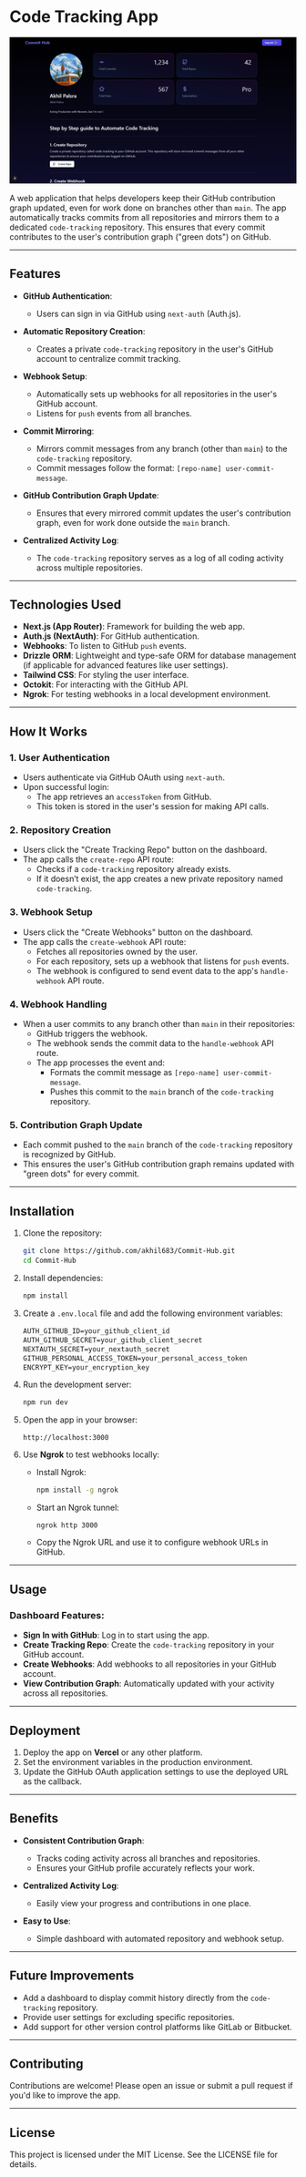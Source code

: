 # Code Tracking App

![Landing Page](./assets/readme.png)

A web application that helps developers keep their GitHub contribution graph updated, even for work done on branches other than `main`. The app automatically tracks commits from all repositories and mirrors them to a dedicated `code-tracking` repository. This ensures that every commit contributes to the user's contribution graph ("green dots") on GitHub.

---

## Features

- **GitHub Authentication**:
  - Users can sign in via GitHub using `next-auth` (Auth.js).
  
- **Automatic Repository Creation**:
  - Creates a private `code-tracking` repository in the user's GitHub account to centralize commit tracking.

- **Webhook Setup**:
  - Automatically sets up webhooks for all repositories in the user's GitHub account.
  - Listens for `push` events from all branches.

- **Commit Mirroring**:
  - Mirrors commit messages from any branch (other than `main`) to the `code-tracking` repository.
  - Commit messages follow the format: `[repo-name] user-commit-message`.

- **GitHub Contribution Graph Update**:
  - Ensures that every mirrored commit updates the user's contribution graph, even for work done outside the `main` branch.

- **Centralized Activity Log**:
  - The `code-tracking` repository serves as a log of all coding activity across multiple repositories.

---

## Technologies Used

- **Next.js (App Router)**: Framework for building the web app.
- **Auth.js (NextAuth)**: For GitHub authentication.
- **Webhooks**: To listen to GitHub `push` events.
- **Drizzle ORM**: Lightweight and type-safe ORM for database management (if applicable for advanced features like user settings).
- **Tailwind CSS**: For styling the user interface.
- **Octokit**: For interacting with the GitHub API.
- **Ngrok**: For testing webhooks in a local development environment.

---

## How It Works

### 1. User Authentication
- Users authenticate via GitHub OAuth using `next-auth`.
- Upon successful login:
  - The app retrieves an `accessToken` from GitHub.
  - This token is stored in the user's session for making API calls.

### 2. Repository Creation
- Users click the "Create Tracking Repo" button on the dashboard.
- The app calls the `create-repo` API route:
  - Checks if a `code-tracking` repository already exists.
  - If it doesn’t exist, the app creates a new private repository named `code-tracking`.

### 3. Webhook Setup
- Users click the "Create Webhooks" button on the dashboard.
- The app calls the `create-webhook` API route:
  - Fetches all repositories owned by the user.
  - For each repository, sets up a webhook that listens for `push` events.
  - The webhook is configured to send event data to the app's `handle-webhook` API route.

### 4. Webhook Handling
- When a user commits to any branch other than `main` in their repositories:
  - GitHub triggers the webhook.
  - The webhook sends the commit data to the `handle-webhook` API route.
  - The app processes the event and:
    - Formats the commit message as `[repo-name] user-commit-message`.
    - Pushes this commit to the `main` branch of the `code-tracking` repository.

### 5. Contribution Graph Update
- Each commit pushed to the `main` branch of the `code-tracking` repository is recognized by GitHub.
- This ensures the user's GitHub contribution graph remains updated with "green dots" for every commit.

---

## Installation

1. Clone the repository:
   ```bash
   git clone https://github.com/akhil683/Commit-Hub.git
   cd Commit-Hub
   ```

2. Install dependencies:
   ```bash
   npm install
   ```

3. Create a `.env.local` file and add the following environment variables:
   ```env
   AUTH_GITHUB_ID=your_github_client_id
   AUTH_GITHUB_SECRET=your_github_client_secret
   NEXTAUTH_SECRET=your_nextauth_secret
   GITHUB_PERSONAL_ACCESS_TOKEN=your_personal_access_token
   ENCRYPT_KEY=your_encryption_key
   ```

4. Run the development server:
   ```bash
   npm run dev
   ```

5. Open the app in your browser:
   ```
   http://localhost:3000
   ```

6. Use **Ngrok** to test webhooks locally:
   - Install Ngrok:
     ```bash
     npm install -g ngrok
     ```
   - Start an Ngrok tunnel:
     ```bash
     ngrok http 3000
     ```
   - Copy the Ngrok URL and use it to configure webhook URLs in GitHub.

---

## Usage

### Dashboard Features:
- **Sign In with GitHub**: Log in to start using the app.
- **Create Tracking Repo**: Create the `code-tracking` repository in your GitHub account.
- **Create Webhooks**: Add webhooks to all repositories in your GitHub account.
- **View Contribution Graph**: Automatically updated with your activity across all repositories.

---

## Deployment

1. Deploy the app on **Vercel** or any other platform.
2. Set the environment variables in the production environment.
3. Update the GitHub OAuth application settings to use the deployed URL as the callback.

---

## Benefits

- **Consistent Contribution Graph**:
  - Tracks coding activity across all branches and repositories.
  - Ensures your GitHub profile accurately reflects your work.

- **Centralized Activity Log**:
  - Easily view your progress and contributions in one place.

- **Easy to Use**:
  - Simple dashboard with automated repository and webhook setup.

---

## Future Improvements

- Add a dashboard to display commit history directly from the `code-tracking` repository.
- Provide user settings for excluding specific repositories.
- Add support for other version control platforms like GitLab or Bitbucket.

---

## Contributing

Contributions are welcome! Please open an issue or submit a pull request if you'd like to improve the app.

---

## License

This project is licensed under the MIT License. See the LICENSE file for details.

